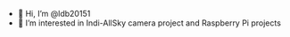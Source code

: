 - 👋 Hi, I’m @ldb20151
- 👀 I’m interested in Indi-AllSky camera project and Raspberry Pi projects
<!---
ldb20151/ldb20151 is a ✨ special ✨ repository because its `README.md` (this file) appears on your GitHub profile.
You can click the Preview link to take a look at your changes.
--->
